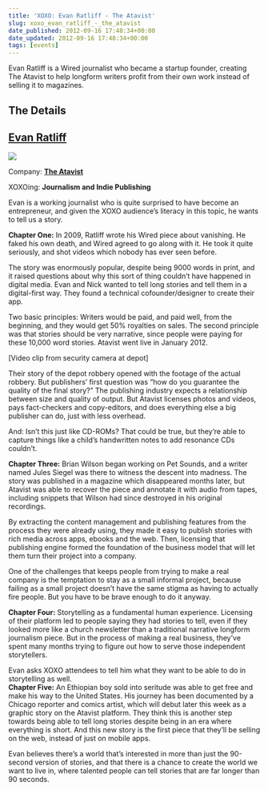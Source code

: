 ```yaml
---
title: 'XOXO: Evan Ratliff - The Atavist'
slug: xoxo_evan_ratliff_-_the_atavist
date_published: 2012-09-16 17:48:34+00:00
date_updated: 2012-09-16 17:48:34+00:00
tags: [events]
---
```

Evan Ratliff is a Wired journalist who became a startup founder, creating The Atavist to help longform writers profit from their own work instead of selling it to magazines.

## The Details

## [Evan Ratliff](https://twitter.com/ev_rat)

![](https://cdn.glitch.global/c4e475b2-a54e-47e0-973c-ed0bd1b46262/RollTide_sm_normal.jpg?v=1670739803865)

Company: **[The Atavist](http://www.atavist.com/)**

XOXOing: **Journalism and Indie Publishing**

Evan is a working journalist who is quite surprised to have become an entrepreneur, and given the XOXO audience’s literacy in this topic, he wants to tell us a story.

**Chapter One:** In 2009, Ratliff wrote his Wired piece about vanishing. He faked his own death, and Wired agreed to go along with it. He took it quite seriously, and shot videos which nobody has ever seen before.  

The story was enormously popular, despite being 9000 words in print, and it raised questions about why this sort of thing couldn’t have happened in digital media. Evan and Nick wanted to tell long stories and tell them in a digital-first way. They found a technical cofounder/designer to create their app.  

Two basic principles: Writers would be paid, and paid well, from the beginning, and they would get 50% royalties on sales. The second principle was that stories should be very narrative, since people were paying for these 10,000 word stories. Atavist went live in January 2012.  

[Video clip from security camera at depot]  

Their story of the depot robbery opened with the footage of the actual robbery. But publishers’ first question was “how do you guarantee the quality of the final story?” The publishing industry expects a relationship between size and quality of output. But Atavist licenses photos and videos, pays fact-checkers and copy-editors, and does everything else a big publisher can do, just with less overhead.  

And: Isn’t this just like CD-ROMs? That could be true, but they’re able to capture things like a child’s handwritten notes to add resonance CDs couldn’t.  

**Chapter Three:** Brian Wilson began working on Pet Sounds, and a writer named Jules Siegel was there to witness the descent into madness. The story was published in a magazine which disappeared months later, but Atavist was able to recover the piece and annotate it with audio from tapes, including snippets that Wilson had since destroyed in his original recordings.  

By extracting the content management and publishing features from the process they were already using, they made it easy to publish stories with rich media across apps, ebooks and the web. Then, licensing that publishing engine formed the foundation of the business model that will let them turn their project into a company.  

One of the challenges that keeps people from trying to make a real company is the temptation to stay as a small informal project, because failing as a small project doesn’t have the same stigma as having to actually fire people. But you have to be brave enough to do it anyway.  

**Chapter Four:** Storytelling as a fundamental human experience. Licensing of their platform led to people saying they had stories to tell, even if they looked more like a church newsletter than a traditional narrative longform journalism piece. But in the process of making a real business, they’ve spent many months trying to figure out how to serve those independent storytellers.  

Evan asks XOXO attendees to tell him what they want to be able to do in storytelling as well.  
**Chapter Five:** An Ethiopian boy sold into seritude was able to get free and make his way to the United States. His journey has been documented by a Chicago reporter and comics artist, which will debut later this week as a graphic story on the Atavist platform. They think this is another step towards being able to tell long stories despite being in an era where everything is short. And this new story is the first piece that they’ll be selling on the web, instead of just on mobile apps.  

Evan believes there’s a world that’s interested in more than just the 90-second version of stories, and that there is a chance to create the world we want to live in, where talented people can tell stories that are far longer than 90 seconds.
